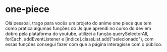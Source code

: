 # one-piece
Olá pessoal, trago para vocês um projeto do anime one piece que tem como pratica algumas funções do Js que aprendi no curso do dev em dobro pela plataforma do youtube, utilizei a função querySelectorAll, forEach, addEventListener e [indice].classList.add("selecionado"), com essas funções consegui fazer com que a página interagisse com o público.
